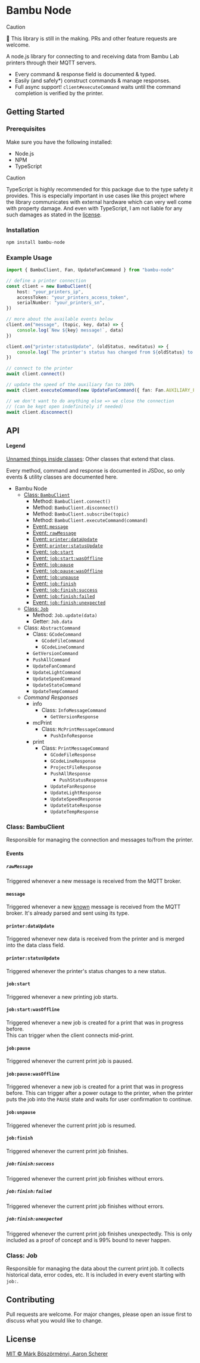 # Bambu Node

> [!CAUTION]  
> 🚧 This library is still in the making. PRs and other feature requests are welcome.

A node.js library for connecting to and receiving data from Bambu Lab printers through
their MQTT servers.

- Every command & response field is documented & typed.
- Easily (and safely\*) construct commands & manage responses.
- Full async support! `client#executeCommand` waits until the command completion is
  verified by the printer.

## Getting Started

### Prerequisites

Make sure you have the following installed:

- Node.js
- NPM
- TypeScript

> [!CAUTION]  
> TypeScript is highly recommended for this package due to the type safety it provides.
> This is especially important in use cases like this project where the library
> communicates with external hardware which can very well come with property damage. And
> even with TypeScript, I am not liable for any such damages as stated in the
> [license](LICENSE).

### Installation

```bash
npm install bambu-node
```

### Example Usage

```typescript
import { BambuClient, Fan, UpdateFanCommand } from "bambu-node"

// define a printer connection
const client = new BambuClient({
	host: "your_printers_ip",
	accessToken: "your_printers_access_token",
	serialNumber: "your_printers_sn",
})

// more about the available events below
client.on("message", (topic, key, data) => {
	console.log(`New ${key} message!`, data)
})

client.on("printer:statusUpdate", (oldStatus, newStatus) => {
	console.log(`The printer's status has changed from ${oldStatus} to ${newStatus}!`)
})

// connect to the printer
await client.connect()

// update the speed of the auxiliary fan to 100%
await client.executeCommand(new UpdateFanCommand({ fan: Fan.AUXILIARY_FAN, speed: 100 }))

// we don't want to do anything else => we close the connection
// (can be kept open indefinitely if needed)
await client.disconnect()
```

## API

#### Legend

<u>Unnamed things inside classes</u>: Other classes that extend that class.

Every method, command and response is documented in JSDoc, so only events & utility
classes are documented here.

- Bambu Node
  - [Class: `BambuClient`](#class-bambuclient)
    - Method: `BambuClient.connect()`
    - Method: `BambuClient.disconnect()`
    - Method: `BambuClient.subscribe(topic)`
    - Method: `BambuClient.executeCommand(command)`
    - [Event: `message`](#message)
    - [Event: `rawMessage`](#rawmessage)
    - [Event: `printer:dataUpdate`](#printerdataupdate)
    - [Event: `printer:statusUpdate`](#printerstatusupdate)
    - [Event: `job:start`](#jobstart)
    - [Event: `job:start:wasOffline`](#jobstartwasoffline)
    - [Event: `job:pause`](#jobpause)
    - [Event: `job:pause:wasOffline`](#jobpausewasoffline)
    - [Event: `job:unpause`](#jobunpause)
    - [Event: `job:finish`](#jobfinish)
    - [Event: `job:finish:success`](#jobfinishsuccess)
    - [Event: `job:finish:failed`](#jobfinishfailed)
    - [Event: `job:finish:unexpected`](#jobfinishunexpected)
  - [Class: `Job`](#class-job)
    - Method: `Job.update(data)`
    - Getter: `Job.data`
  - Class: `AbstractCommand`
    - Class: `GCodeCommand`
      - `GCodeFileCommand`
      - `GCodeLineCommand`
    - `GetVersionCommand`
    - `PushAllCommand`
    - `UpdateFanCommand`
    - `UpdateLightCommand`
    - `UpdateSpeedCommand`
    - `UpdateStateCommand`
    - `UpdateTempCommand`
  - _Command Responses_
    - info
      - Class: `InfoMessageCommand`
        - `GetVersionResponse`
    - mcPrint
      - Class: `McPrintMessageCommand`
        - `PushInfoResponse`
    - print
      - Class: `PrintMessageCommand`
        - `GCodeFileResponse`
        - `GCodeLineResponse`
        - `ProjectFileResponse`
        - `PushAllResponse`
          - `PushStatusResponse`
        - `UpdateFanResponse`
        - `UpdateLightResponse`
        - `UpdateSpeedResponse`
        - `UpdateStateResponse`
        - `UpdateTempResponse`

### Class: BambuClient

Responsible for managing the connection and messages to/from the printer.

#### Events

##### `rawMessage`

Triggered whenever a new message is received from the MQTT broker.

#### `message`

Triggered whenever a new <u>known</u> message is received from the MQTT broker. It's
already parsed and sent using its type.

#### `printer:dataUpdate`

Triggered whenever new data is received from the printer and is merged into the data class
field.

#### `printer:statusUpdate`

Triggered whenever the printer's status changes to a new status.

#### `job:start`

Triggered whenever a new printing job starts.

#### `job:start:wasOffline`

Triggered whenever a new job is created for a print that was in progress before.  
This can trigger when the client connects mid-print.

#### `job:pause`

Triggered whenever the current print job is paused.

#### `job:pause:wasOffline`

Triggered whenever a new job is created for a print that was in progress before.
This can trigger after a power outage to the printer, when the printer puts the job into the `PAUSE` state and waits for user confirmation to continue.

#### `job:unpause`

Triggered whenever the current print job is resumed.

#### `job:finish`

Triggered whenever the current print job finishes.

##### `job:finish:success`

Triggered whenever the current print job finishes without errors.

##### `job:finish:failed`

Triggered whenever the current print job finishes without errors.

##### `job:finish:unexpected`

Triggered whenever the current print job finishes unexpectedly. This is only included as a
proof of concept and is 99% bound to never happen.

### Class: Job

Responsible for managing the data about the current print job. It collects historical
data, error codes, etc. It is included in every event starting with `job:`.

## Contributing

Pull requests are welcome. For major changes, please open an issue first to discuss what
you would like to change.

## License

[MIT © Márk Böszörményi, Aaron Scherer](LICENSE)
